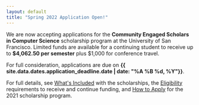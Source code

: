 ```yaml
---
layout: default
title: "Spring 2022 Application Open!"
---
```


We are now accepting applications for the <strong><span class="has-text-primary">Community Engaged Scholars</span> <span class="has-text-usf-gold">in</span> <span class="has-text-primary">Computer Science</span></strong> scholarship program at the University of San Francisco. Limited funds are available for a continuing student to receive up to **$4,062.50 per semester** plus $1,000 for conference travel.

For full consideration, applications are due on <strong>{{ site.data.dates.application_deadline.date | date: "%A %B %d, %Y"}}</strong>.

For full details, see [What's Included](/scholarships/included.html) with the scholarships, the [Eligibility](/scholarships/eligibility.html) requirements to receive and continue funding, and [How to Apply](/scholarships/apply.html) for the 2021 scholarship program.
